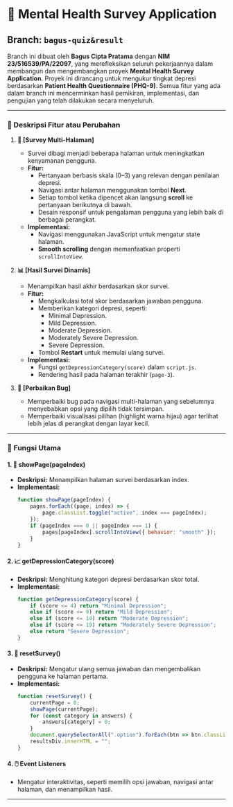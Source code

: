 # 🌟 Mental Health Survey Application

## **Branch: `bagus-quiz&result`**

Branch ini dibuat oleh **Bagus Cipta Pratama** dengan **NIM 23/516539/PA/22097**, yang merefleksikan seluruh pekerjaannya dalam membangun dan mengembangkan proyek **Mental Health Survey Application**. Proyek ini dirancang untuk mengukur tingkat depresi berdasarkan **Patient Health Questionnaire (PHQ-9)**. Semua fitur yang ada dalam branch ini mencerminkan hasil pemikiran, implementasi, dan pengujian yang telah dilakukan secara menyeluruh.

---

### **📌 Deskripsi Fitur atau Perubahan**

1. **📝 [Survey Multi-Halaman]**
   - Survei dibagi menjadi beberapa halaman untuk meningkatkan kenyamanan pengguna.
   - **Fitur:**
     - Pertanyaan berbasis skala (0–3) yang relevan dengan penilaian depresi.
     - Navigasi antar halaman menggunakan tombol **Next**.
     - Setiap tombol ketika dipencet akan langsung **scroll** ke pertanyaan berikutnya di bawah.
     - Desain responsif untuk pengalaman pengguna yang lebih baik di berbagai perangkat.
   - **Implementasi:**
     - Navigasi menggunakan JavaScript untuk mengatur state halaman.
     - **Smooth scrolling** dengan memanfaatkan properti `scrollIntoView`.

2. **📊 [Hasil Survei Dinamis]**
   - Menampilkan hasil akhir berdasarkan skor survei.
   - **Fitur:**
     - Mengkalkulasi total skor berdasarkan jawaban pengguna.
     - Memberikan kategori depresi, seperti:
       - Minimal Depression.
       - Mild Depression.
       - Moderate Depression.
       - Moderately Severe Depression.
       - Severe Depression.
     - Tombol **Restart** untuk memulai ulang survei.
   - **Implementasi:**
     - Fungsi `getDepressionCategory(score)` dalam `script.js`.
     - Rendering hasil pada halaman terakhir (`page-3`).

3. **🐞 [Perbaikan Bug]**
   - Memperbaiki bug pada navigasi multi-halaman yang sebelumnya menyebabkan opsi yang dipilih tidak tersimpan.
   - Memperbaiki visualisasi pilihan (highlight warna hijau) agar terlihat lebih jelas di perangkat dengan layar kecil.

---

### **🔧 Fungsi Utama**

#### 1. **📄 showPage(pageIndex)**
   - **Deskripsi:** Menampilkan halaman survei berdasarkan index.
   - **Implementasi:**
     ```javascript
     function showPage(pageIndex) {
         pages.forEach((page, index) => {
             page.classList.toggle("active", index === pageIndex);
         });
         if (pageIndex === 0 || pageIndex === 1) {
             pages[pageIndex].scrollIntoView({ behavior: "smooth" });
         }
     }
     ```

#### 2. **📈 getDepressionCategory(score)**
   - **Deskripsi:** Menghitung kategori depresi berdasarkan skor total.
   - **Implementasi:**
     ```javascript
     function getDepressionCategory(score) {
         if (score <= 4) return "Minimal Depression";
         else if (score <= 9) return "Mild Depression";
         else if (score <= 14) return "Moderate Depression";
         else if (score <= 19) return "Moderately Severe Depression";
         else return "Severe Depression";
     }
     ```

#### 3. **🔄 resetSurvey()**
   - **Deskripsi:** Mengatur ulang semua jawaban dan mengembalikan pengguna ke halaman pertama.
   - **Implementasi:**
     ```javascript
     function resetSurvey() {
         currentPage = 0;
         showPage(currentPage);
         for (const category in answers) {
             answers[category] = 0;
         }
         document.querySelectorAll(".option").forEach(btn => btn.classList.remove("selected"));
         resultsDiv.innerHTML = "";
     }
     ```

#### 4. **🖱️ Event Listeners**
   - Mengatur interaktivitas, seperti memilih opsi jawaban, navigasi antar halaman, dan menampilkan hasil.

---
